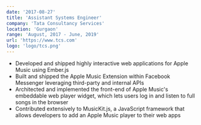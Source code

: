 ```yaml
---
date: '2017-08-27'
title: 'Assistant Systems Engineer'
company: 'Tata Consultancy Services'
location: 'Gurgaon'
range: 'August, 2017 - June, 2019'
url: 'https://www.tcs.com'
logo: 'logo/tcs.png'
---
```


- Developed and shipped highly interactive web applications for Apple Music using Ember.js
- Built and shipped the Apple Music Extension within Facebook Messenger leveraging third-party and internal APIs
- Architected and implemented the front-end of Apple Music's embeddable web player widget, which lets users log in and listen to full songs in the browser
- Contributed extensively to MusicKit.js, a JavaScript framework that allows developers to add an Apple Music player to their web apps